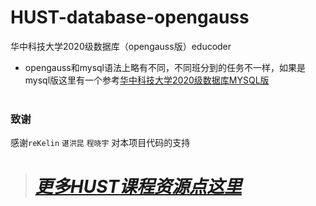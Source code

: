 # HUST-database-opengauss
华中科技大学2020级数据库（opengauss版）educoder

- opengauss和mysql语法上略有不同，不同班分到的任务不一样，如果是mysql版这里有一个参考[华中科技大学2020级数据库MYSQL版](https://github.com/reKelin/Database-experiment-based-on-MySQL)  
&nbsp;
### 致谢
 感谢`reKelin` `谌洪昆` `程晓宇` 对本项目代码的支持
> # [***更多HUST课程资源点这里***](https://github.com/Oliver-242)  
